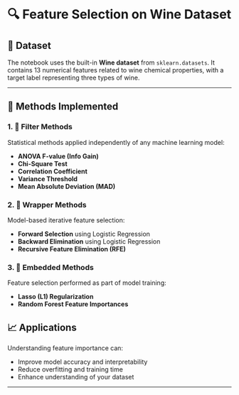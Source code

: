 


# 🔍 Feature Selection on Wine Dataset



## 📁 Dataset

The notebook uses the built-in **Wine dataset** from `sklearn.datasets`. It contains 13 numerical features related to wine chemical properties, with a target label representing three types of wine.

---

## 📌 Methods Implemented

### 1. 🔹 Filter Methods

Statistical methods applied independently of any machine learning model:

* **ANOVA F-value (Info Gain)**
* **Chi-Square Test**
* **Correlation Coefficient**
* **Variance Threshold**
* **Mean Absolute Deviation (MAD)**

### 2. 🔸 Wrapper Methods

Model-based iterative feature selection:

* **Forward Selection** using Logistic Regression
* **Backward Elimination** using Logistic Regression
* **Recursive Feature Elimination (RFE)**

### 3. 🔸 Embedded Methods

Feature selection performed as part of model training:

* **Lasso (L1) Regularization**
* **Random Forest Feature Importances**


## 📈 Applications

Understanding feature importance can:

* Improve model accuracy and interpretability
* Reduce overfitting and training time
* Enhance understanding of your dataset

---

